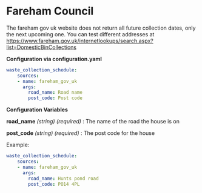 # Fareham Council
The fareham gov uk website does not return all future collection dates, only the next upcoming one. You can test different addresses at https://www.fareham.gov.uk/internetlookups/search.aspx?list=DomesticBinCollections

**Configuration via configuration.yaml**

```yaml
waste_collection_schedule:
    sources:
    - name: fareham_gov_uk
      args:
        road_name: Road name
        post_code: Post code
```

**Configuration Variables**

**road_name** _(string) (required)_ : The name of the road the house is on

**post_code** _(string) (required)_ : The post code for the house

Example:

```yaml
waste_collection_schedule:
    sources:
    - name: fareham_gov_uk
      args:
        road_name: Hunts pond road
        post_code: PO14 4PL
```
